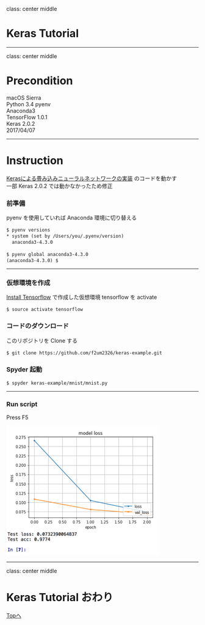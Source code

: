 class: center middle
# Keras Tutorial

---
class: center middle
# Precondition
macOS Sierra  
Python 3.4
pyenv  
Anaconda3  
TensorFlow 1.0.1  
Keras 2.0.2  
2017/04/07

---
# Instruction
[Kerasによる畳み込みニューラルネットワークの実装](http://aidiary.hatenablog.com/entry/20161120/1479640534) のコードを動かす  
一部 Keras 2.0.2 では動かなかったため修正

### 前準備
pyenv を使用していれば Anaconda 環境に切り替える
```shell
$ pyenv versions
* system (set by /Users/you/.pyenv/version)
  anaconda3-4.3.0

$ pyenv global anaconda3-4.3.0
(anaconda3-4.3.0) $ 
```
---

### 仮想環境を作成
[Install Tensorflow](../install-tensorflow) で作成した仮想環境 tensorflow を activate

```shell
$ source activate tensorflow
```

### コードのダウンロード
このリポジトリを Clone する

```shell
$ git clone https://github.com/f2um2326/keras-example.git
```

### Spyder 起動

```shell
$ spyder keras-example/mnist/mnist.py
```

---
### Run script
Press F5


<img src=./score.png width=400px>

---
class: center middle
# Keras Tutorial おわり
[Topへ](..)